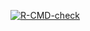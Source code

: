 <!-- badges: start -->
  [![R-CMD-check](https://github.com/hussnainali1/Assignment3/actions/workflows/R-CMD-check.yaml/badge.svg)](https://github.com/hussnainali1/Assignment3/actions/workflows/R-CMD-check.yaml)
  <!-- badges: end -->
